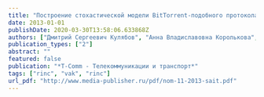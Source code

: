 ```yaml
---
title: "Построение стохастической модели BitTorrent-подобного протокола методом комбинаторной кинетики"
date: 2013-01-01
publishDate: 2020-03-30T13:58:06.633868Z
authors: ["Дмитрий Сергеевич Кулябов", "Анна Владиславовна Королькова", "Анастасия Вячеславовна Демидова", "Олеся Витальевна Кузнецова"]
publication_types: ["2"]
abstract: ""
featured: false
publication: "*T-Comm - Телекоммуникации и транспорт*"
tags: ["rinc", "vak", "rinc"]
url_pdf: "http://www.media-publisher.ru/pdf/nom-11-2013-sait.pdf"
---
```


